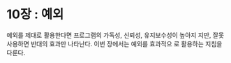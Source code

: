 # 10장 : 예외

예외를 제대로 활용한다면 프로그램의 가독성, 신뢰성, 유지보수성이 높아지 지만, 잘못 사용하면 반대의 효과만 나타난다. 이번 장에서는 예외를 효과적으 로 활용하는 지침을 다룬다.
